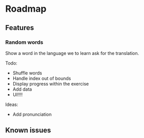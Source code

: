 # Roadmap

## Features

### Random words

Show a word in the language we to learn ask for the translation.

Todo:

- Shuffle words
- Handle index out of bounds
- Display progress within the exercise
- Add data
- UI!!!!

Ideas:

- Add pronunciation

## Known issues
